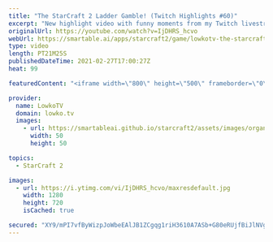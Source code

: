 ```yaml
---
title: "The StarCraft 2 Ladder Gamble! (Twitch Highlights #60)"
excerpt: "New highlight video with funny moments from my Twitch livestream. In this video I play StarCraft 2 and a whole lot of the Dyson Sphere Program.  Support my work on Patreon: http://www.patreon.com/lowkotv Become a YouTube member: https://lowko.tv/join  My second channel: http://lowko.tv/morelowko Lowko"
originalUrl: https://youtube.com/watch?v=IjDHRS_hcvo
webUrl: https://smartable.ai/apps/starcraft2/game/lowkotv-the-starcraft-2-ladder-gamble-twitch-highlights-60/
type: video
length: PT21M25S
publishedDateTime: 2021-02-27T17:00:27Z
heat: 99

featuredContent: "<iframe width=\"800\" height=\"500\" frameborder=\"0\" src=\"https://www.youtube.com/embed/IjDHRS_hcvo\" allow=\"accelerometer; autoplay; encrypted-media; gyroscope; picture-in-picture\" allowfullscreen></iframe>"

provider:
  name: LowkoTV
  domain: lowko.tv
  images:
    - url: https://smartableai.github.io/starcraft2/assets/images/organizations/lowko.tv-50x50.jpg
      width: 50
      height: 50

topics:
  - StarCraft 2

images:
  - url: https://i.ytimg.com/vi/IjDHRS_hcvo/maxresdefault.jpg
    width: 1280
    height: 720
    isCached: true

secured: "XY9/mPI7vfByWizpJoWbeEAlJB1ZCgqg1riH3610A7ASb+G80eRUjfBiJlNVgvG4l7Y2XQkwtNc/91Gj2WEWCMunv0CEBIcqANCL35657B+wWTKz0ptcUl1k9U5M2WsQqPgwyuu7AwR6FtM4rbujiZIZfznA4s8tZ3ozbgRuBkV+pUYwJaDY3coR/AoKKDu+aumw+4f/i5wD8MK8LTSf9N3fLT8yyjWclNI6RkLszz2QBO0vDT9wJqjhiG/2ow5rkJPfvG6GL6qMX1Kon3H7Gvu6pS8RqqdxjNHqHpNF+aruqCRFyrpLwKahOZRQTcxfSQZfiJrErzw/32Etrb2WcbNd2RBGCI7WFqdLdiDJ8Q+ITRorvc7ap7s57BPX5h+OtIYYNmRPrM4v+FA6yiwsmg6suVCstfITvEtxjmJew/k=;n2gnfuPYKwm4Kjyp40IKbg=="
---
```


